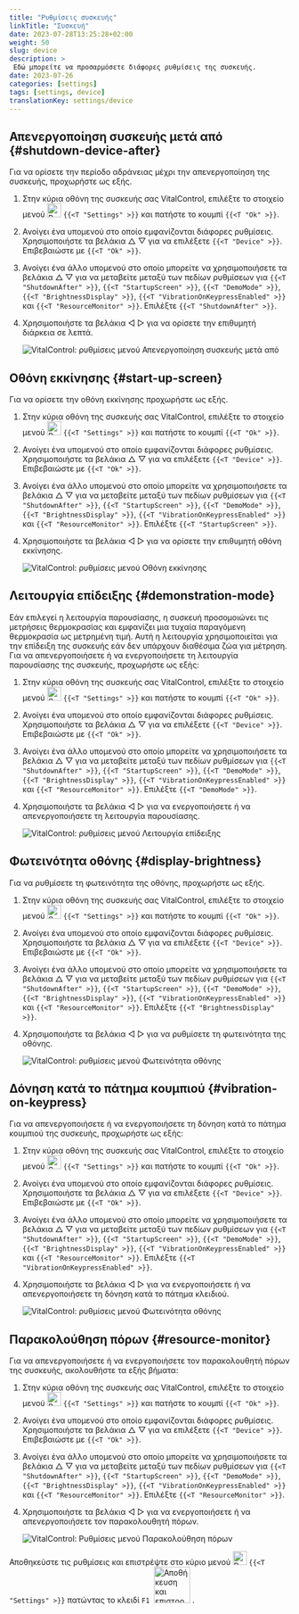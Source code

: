 ```yaml
---
title: "Ρυθμίσεις συσκευής"
linkTitle: "Συσκευή"
date: 2023-07-28T13:25:28+02:00
weight: 50
slug: device
description: >
 Εδώ μπορείτε να προσαρμόσετε διάφορες ρυθμίσεις της συσκευής.
date: 2023-07-26
categories: [settings]
tags: [settings, device]
translationKey: settings/device
---
```

## Απενεργοποίηση συσκευής μετά από {#shutdown-device-after}
Για να ορίσετε την περίοδο αδράνειας μέχρι την απενεργοποίηση της συσκευής, προχωρήστε ως εξής.

1. Στην κύρια οθόνη της συσκευής σας VitalControl, επιλέξτε το στοιχείο μενού <img src="/icons/gear.svg" width="25" align="bottom" alt="Ρυθμίσεις" /> `{{<T "Settings" >}}` και πατήστε το κουμπί `{{<T "Ok" >}}`.

2. Ανοίγει ένα υπομενού στο οποίο εμφανίζονται διάφορες ρυθμίσεις. Χρησιμοποιήστε τα βελάκια △ ▽ για να επιλέξετε `{{<T "Device" >}}`. Επιβεβαιώστε με `{{<T "Ok" >}}`.

3. Ανοίγει ένα άλλο υπομενού στο οποίο μπορείτε να χρησιμοποιήσετε τα βελάκια △ ▽ για να μεταβείτε μεταξύ των πεδίων ρυθμίσεων για `{{<T "ShutdownAfter" >}}`, `{{<T "StartupScreen" >}}`, `{{<T "DemoMode" >}}`, `{{<T "BrightnessDisplay" >}}`, `{{<T "VibrationOnKeypressEnabled" >}}` και `{{<T "ResourceMonitor" >}}`. Επιλέξτε `{{<T "ShutdownAfter" >}}`.

4. Χρησιμοποιήστε τα βελάκια ◁ ▷ για να ορίσετε την επιθυμητή διάρκεια σε λεπτά.

    ![VitalControl: ρυθμίσεις μενού Απενεργοποίηση συσκευής μετά από](../images/shutdowndeviceafter.png "Απενεργοποίηση συσκευής μετά από")

## Οθόνη εκκίνησης {#start-up-screen}

Για να ορίσετε την οθόνη εκκίνησης προχωρήστε ως εξής.

1. Στην κύρια οθόνη της συσκευής σας VitalControl, επιλέξτε το στοιχείο μενού <img src="/icons/gear.svg" width="25" align="bottom" alt="Ρυθμίσεις" /> `{{<T "Settings" >}}` και πατήστε το κουμπί `{{<T "Ok" >}}`.

2. Ανοίγει ένα υπομενού στο οποίο εμφανίζονται διάφορες ρυθμίσεις. Χρησιμοποιήστε τα βελάκια △ ▽ για να επιλέξετε `{{<T "Device" >}}`. Επιβεβαιώστε με `{{<T "Ok" >}}`.

3. Ανοίγει ένα άλλο υπομενού στο οποίο μπορείτε να χρησιμοποιήσετε τα βελάκια △ ▽ για να μεταβείτε μεταξύ των πεδίων ρυθμίσεων για `{{<T "ShutdownAfter" >}}`, `{{<T "StartupScreen" >}}`, `{{<T "DemoMode" >}}`, `{{<T "BrightnessDisplay" >}}`, `{{<T "VibrationOnKeypressEnabled" >}}` και `{{<T "ResourceMonitor" >}}`. Επιλέξτε `{{<T "StartupScreen" >}}`.

4. Χρησιμοποιήστε τα βελάκια ◁ ▷ για να ορίσετε την επιθυμητή οθόνη εκκίνησης.

    ![VitalControl: ρυθμίσεις μενού Οθόνη εκκίνησης](../images/startupscreen.png "Οθόνη εκκίνησης")

## Λειτουργία επίδειξης {#demonstration-mode}

Εάν επιλεγεί η λειτουργία παρουσίασης, η συσκευή προσομοιώνει τις μετρήσεις θερμοκρασίας και εμφανίζει μια τυχαία παραγόμενη θερμοκρασία ως μετρημένη τιμή. Αυτή η λειτουργία χρησιμοποιείται για την επίδειξη της συσκευής εάν δεν υπάρχουν διαθέσιμα ζώα για μέτρηση. Για να απενεργοποιήσετε ή να ενεργοποιήσετε τη λειτουργία παρουσίασης της συσκευής, προχωρήστε ως εξής:

1. Στην κύρια οθόνη της συσκευής σας VitalControl, επιλέξτε το στοιχείο μενού <img src="/icons/gear.svg" width="25" align="bottom" alt="Settings" /> `{{<T "Settings" >}}` και πατήστε το κουμπί `{{<T "Ok" >}}`.

2. Ανοίγει ένα υπομενού στο οποίο εμφανίζονται διάφορες ρυθμίσεις. Χρησιμοποιήστε τα βελάκια △ ▽ για να επιλέξετε `{{<T "Device" >}}`. Επιβεβαιώστε με `{{<T "Ok" >}}`.

3. Ανοίγει ένα άλλο υπομενού στο οποίο μπορείτε να χρησιμοποιήσετε τα βελάκια △ ▽ για να μεταβείτε μεταξύ των πεδίων ρυθμίσεων για `{{<T "ShutdownAfter" >}}`, `{{<T "StartupScreen" >}}`, `{{<T "DemoMode" >}}`, `{{<T "BrightnessDisplay" >}}`, `{{<T "VibrationOnKeypressEnabled" >}}` και `{{<T "ResourceMonitor" >}}`. Επιλέξτε `{{<T "DemoMode" >}}`.

4. Χρησιμοποιήστε τα βελάκια ◁ ▷ για να ενεργοποιήσετε ή να απενεργοποιήσετε τη λειτουργία παρουσίασης.

    ![VitalControl: ρυθμίσεις μενού Λειτουργία επίδειξης](../images/demonstrationmode.png "Λειτουργία επίδειξης")

## Φωτεινότητα οθόνης {#display-brightness}

Για να ρυθμίσετε τη φωτεινότητα της οθόνης, προχωρήστε ως εξής.

1. Στην κύρια οθόνη της συσκευής σας VitalControl, επιλέξτε το στοιχείο μενού <img src="/icons/gear.svg" width="25" align="bottom" alt="Settings" /> `{{<T "Settings" >}}` και πατήστε το κουμπί `{{<T "Ok" >}}`.

2. Ανοίγει ένα υπομενού στο οποίο εμφανίζονται διάφορες ρυθμίσεις. Χρησιμοποιήστε τα βελάκια △ ▽ για να επιλέξετε `{{<T "Device" >}}`. Επιβεβαιώστε με `{{<T "Ok" >}}`.

3. Ανοίγει ένα άλλο υπομενού στο οποίο μπορείτε να χρησιμοποιήσετε τα βελάκια △ ▽ για να μεταβείτε μεταξύ των πεδίων ρυθμίσεων για `{{<T "ShutdownAfter" >}}`, `{{<T "StartupScreen" >}}`, `{{<T "DemoMode" >}}`, `{{<T "BrightnessDisplay" >}}`, `{{<T "VibrationOnKeypressEnabled" >}}` και `{{<T "ResourceMonitor" >}}`. Επιλέξτε `{{<T "BrightnessDisplay" >}}`.

4. Χρησιμοποιήστε τα βελάκια ◁ ▷ για να ρυθμίσετε τη φωτεινότητα της οθόνης.

    ![VitalControl: ρυθμίσεις μενού Φωτεινότητα οθόνης](../images/displaybrightness.png "Φωτεινότητα οθόνης")

## Δόνηση κατά το πάτημα κουμπιού {#vibration-on-keypress}

Για να απενεργοποιήσετε ή να ενεργοποιήσετε τη δόνηση κατά το πάτημα κουμπιού της συσκευής, προχωρήστε ως εξής:

1. Στην κύρια οθόνη της συσκευής σας VitalControl, επιλέξτε το στοιχείο μενού <img src="/icons/gear.svg" width="25" align="bottom" alt="Settings" /> `{{<T "Settings" >}}` και πατήστε το κουμπί `{{<T "Ok" >}}`.

2. Ανοίγει ένα υπομενού στο οποίο εμφανίζονται διάφορες ρυθμίσεις. Χρησιμοποιήστε τα βελάκια △ ▽ για να επιλέξετε `{{<T "Device" >}}`. Επιβεβαιώστε με `{{<T "Ok" >}}`.

3. Ανοίγει ένα άλλο υπομενού στο οποίο μπορείτε να χρησιμοποιήσετε τα βελάκια △ ▽ για να μεταβείτε μεταξύ των πεδίων ρυθμίσεων για `{{<T "ShutdownAfter" >}}`, `{{<T "StartupScreen" >}}`, `{{<T "DemoMode" >}}`, `{{<T "BrightnessDisplay" >}}`, `{{<T "VibrationOnKeypressEnabled" >}}` και `{{<T "ResourceMonitor" >}}`. Επιλέξτε `{{<T "VibrationOnKeypressEnabled" >}}`.

4. Χρησιμοποιήστε τα βελάκια ◁ ▷ για να ενεργοποιήσετε ή να απενεργοποιήσετε τη δόνηση κατά το πάτημα κλειδιού.

    ![VitalControl: ρυθμίσεις μενού Φωτεινότητα οθόνης](../images/vibrationonkeypress.png "Φωτεινότητα οθόνης")

## Παρακολούθηση πόρων {#resource-monitor}

Για να απενεργοποιήσετε ή να ενεργοποιήσετε τον παρακολουθητή πόρων της συσκευής, ακολουθήστε τα εξής βήματα:

1. Στην κύρια οθόνη της συσκευής σας VitalControl, επιλέξτε το στοιχείο μενού <img src="/icons/gear.svg" width="25" align="bottom" alt="Ρυθμίσεις" /> `{{<T "Settings" >}}` και πατήστε το κουμπί `{{<T "Ok" >}}`.

2. Ανοίγει ένα υπομενού στο οποίο εμφανίζονται διάφορες ρυθμίσεις. Χρησιμοποιήστε τα βελάκια △ ▽ για να επιλέξετε `{{<T "Device" >}}`. Επιβεβαιώστε με `{{<T "Ok" >}}`.

3. Ανοίγει ένα άλλο υπομενού στο οποίο μπορείτε να χρησιμοποιήσετε τα βελάκια △ ▽ για να μεταβείτε μεταξύ των πεδίων ρυθμίσεων για `{{<T "ShutdownAfter" >}}`, `{{<T "StartupScreen" >}}`, `{{<T "DemoMode" >}}`, `{{<T "BrightnessDisplay" >}}`, `{{<T "VibrationOnKeypressEnabled" >}}` και `{{<T "ResourceMonitor" >}}`. Επιλέξτε `{{<T "ResourceMonitor" >}}`.

4. Χρησιμοποιήστε τα βελάκια ◁ ▷ για να ενεργοποιήσετε ή να απενεργοποιήσετε τον παρακολουθητή πόρων.

    ![VitalControl: Ρυθμίσεις μενού Παρακολούθηση πόρων](../images/resourcemonitor.png "Παρακολούθηση πόρων")

Αποθηκεύστε τις ρυθμίσεις και επιστρέψτε στο κύριο μενού <img src="/icons/gear.svg" width="25" align="bottom" alt="Ρυθμίσεις" /> `{{<T "Settings" >}}` πατώντας το κλειδί `F1` &nbsp;<img src="/icons/footer/save_exit.svg" width="65" align="bottom" alt="Αποθήκευση και επιστροφή" />&nbsp;.
